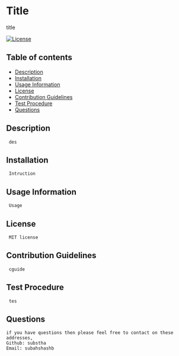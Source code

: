 
  # Title
  title
  
  [![License](https://img.shields.io/badge/License-MIT-yellow.svg)](https://opensource.org/licenses/MIT)
  
  ## Table of contents 
  - [Description](#description)
  - [Installation](#installation)
  - [Usage Information](#usage-information)
  - [License](#license)
  - [Contribution Guidelines](#contribution-guidelines)
  - [Test Procedure](#test-procedure)
  - [Questions](#questions)
  
  ## Description
     des

  ## Installation
     Intruction

  ## Usage Information
     Usage

  ## License
     MIT license
  
  ## Contribution Guidelines
     cguide

  ## Test Procedure
     tes

  ## Questions
    if you have questions then please feel free to contact on these addresses,
    Github: substha
    Email: subahshashb
    